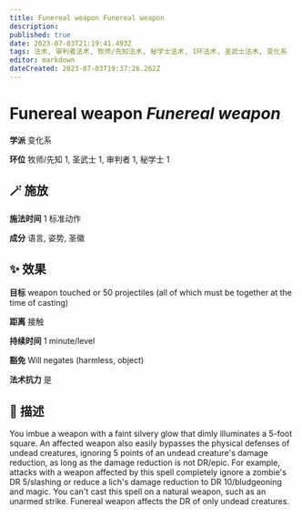 ```yaml
---
title: Funereal weapon Funereal weapon
description: 
published: true
date: 2023-07-03T21:19:41.493Z
tags: 法术, 审判者法术, 牧师/先知法术, 秘学士法术, 1环法术, 圣武士法术, 变化系
editor: markdown
dateCreated: 2023-07-03T19:37:26.262Z
---
```


# **Funereal weapon** *Funereal weapon*

**学派** 变化系 

**环位** 牧师/先知 1, 圣武士 1, 审判者 1, 秘学士 1

## 🪄 施放

**施法时间** 1 标准动作

**成分** 语言, 姿势, 圣徽

## ✨ 效果 

**目标** weapon touched or 50 projectiles (all of which must be together at the time of casting) 

**距离** 接触  

**持续时间** 1 minute/level 

**豁免** Will negates (harmless, object)

**法术抗力** 是

## 📖 描述

You imbue a weapon with a faint silvery glow that dimly illuminates a 5-foot square. An affected weapon also easily bypasses the physical defenses of undead creatures, ignoring 5 points of an undead creature's damage reduction, as long as the damage reduction is not DR/epic. For example, attacks with a weapon affected by this spell completely ignore a zombie's DR 5/slashing or reduce a lich's damage reduction to DR 10/bludgeoning and magic.  You can't cast this spell on a natural weapon, such as an unarmed strike. Funereal weapon affects the DR of only undead creatures.
    